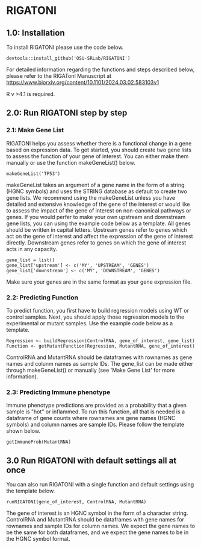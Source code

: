 # RIGATONI
## 1.0: Installation
To install RIGATONI please use the code below.
```{r}
devtools::install_github('OSU-SRLab/RIGATONI')
```
For detailed information regarding the functions and steps described below, please refer to the RIGATonI Manuscript at https://www.biorxiv.org/content/10.1101/2024.03.02.583103v1

R v >4.1 is required.

## 2.0: Run RIGATONI step by step
### 2.1: Make Gene List
RIGATONI helps you assess whether there is a functional change in a gene based on expression data. To get started, you should create two gene lists to assess the function of your gene of interest. You can either make them manually or use the function makeGeneList() below.
```{r}
makeGeneList('TP53')
```
makeGeneList takes an argument of a gene name in the form of a string (HGNC symbols) and uses the STRING database as default to create two gene lists. We recommend using the makeGeneList unless you have detailed and extensive knowledge of the gene of the interest or would like to assess the impact of the gene of interest on non-canonical pathways or genes.
If you would perfer to make your own upstream and downstream gene lists, you can using the example code below as a template. All genes should be written in capital letters.
Upstream genes refer to genes which act on the gene of interest and affect the expression of the gene of interest directly.
Downstream genes refer to genes on which the gene of interest acts in any capacity.
```{r}
gene_list = list()
gene_list['upstream'] <- c('MY', 'UPSTREAM', 'GENES')
gene_list['downstream'] <- c('MY', 'DOWNSTREAM', 'GENES')
```
Make sure your genes are in the same format as your gene expression file.
### 2.2: Predicting Function
To predict function, you first have to build regression models using WT or control samples. Next, you should apply those regression models to the experimental or mutant samples. Use the example code below as a template.
```{r}
Regression <- buildRegression(ControlRNA, gene_of_interest, gene_list)
Function <- getMutantFunction(Regression, MutantRNA, gene_of_interest)
```
ControlRNA and MutantRNA should be dataframes with rownames as gene names and colunm names as sample IDs. The gene_list can be made either through makeGeneList() or manually (see 'Make Gene List' for more information).
### 2.3: Predicting Immune phenotype
Immune phenotype predictions are provided as a probability that a given sample is "hot" or inflammed. To run this function, all that is needed is a dataframe of gene counts where rownames are gene names (HGNC symbols) and column names are sample IDs. Please follow the template shown below.
```{r}
getImmuneProb(MutantRNA)
```
## 3.0 Run RIGATONI with default settings all at once
You can also run RIGATONI with a single function and default settings using the template below.
```{r}
runRIGATONI(gene_of_interest, ControlRNA, MutantRNA)
```
The gene of interest is an HGNC symbol in the form of a character string. ControlRNA and MutantRNA should be dataframes with gene names for rownames and sample IDs for column names. We expect the gene names to be the same for both dataframes, and we expect the gene names to be in the HGNC symbol format.
